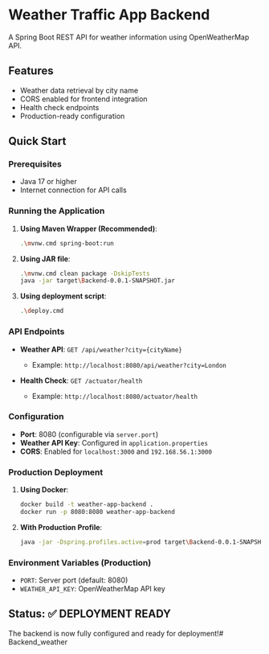 # Weather Traffic App Backend

A Spring Boot REST API for weather information using OpenWeatherMap API.

## Features
- Weather data retrieval by city name
- CORS enabled for frontend integration
- Health check endpoints
- Production-ready configuration

## Quick Start

### Prerequisites
- Java 17 or higher
- Internet connection for API calls

### Running the Application

1. **Using Maven Wrapper (Recommended)**:
   ```bash
   .\mvnw.cmd spring-boot:run
   ```

2. **Using JAR file**:
   ```bash
   .\mvnw.cmd clean package -DskipTests
   java -jar target\Backend-0.0.1-SNAPSHOT.jar
   ```

3. **Using deployment script**:
   ```bash
   .\deploy.cmd
   ```

### API Endpoints

- **Weather API**: `GET /api/weather?city={cityName}`
  - Example: `http://localhost:8080/api/weather?city=London`
  
- **Health Check**: `GET /actuator/health`
  - Example: `http://localhost:8080/actuator/health`

### Configuration

- **Port**: 8080 (configurable via `server.port`)
- **Weather API Key**: Configured in `application.properties`
- **CORS**: Enabled for `localhost:3000` and `192.168.56.1:3000`

### Production Deployment

1. **Using Docker**:
   ```bash
   docker build -t weather-app-backend .
   docker run -p 8080:8080 weather-app-backend
   ```

2. **With Production Profile**:
   ```bash
   java -jar -Dspring.profiles.active=prod target\Backend-0.0.1-SNAPSHOT.jar
   ```

### Environment Variables (Production)
- `PORT`: Server port (default: 8080)
- `WEATHER_API_KEY`: OpenWeatherMap API key

## Status: ✅ DEPLOYMENT READY

The backend is now fully configured and ready for deployment!#   B a c k e n d _ w e a t h e r  
 